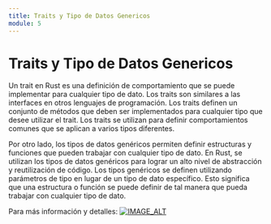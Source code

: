 ```yaml
---
title: Traits y Tipo de Datos Genericos
module: 5
---
```

# Traits y Tipo de Datos Genericos

Un trait en Rust es una definición de comportamiento que se puede implementar para cualquier tipo de dato. Los traits son similares a las interfaces en otros lenguajes de programación. Los traits definen un conjunto de métodos que deben ser implementados para cualquier tipo que desee utilizar el trait. Los traits se utilizan para definir comportamientos comunes que se aplican a varios tipos diferentes.

Por otro lado, los tipos de datos genéricos permiten definir estructuras y funciones que pueden trabajar con cualquier tipo de dato. En Rust, se utilizan los tipos de datos genéricos para lograr un alto nivel de abstracción y reutilización de código. Los tipos genéricos se definen utilizando parámetros de tipo en lugar de un tipo de dato específico. Esto significa que una estructura o función se puede definir de tal manera que pueda trabajar con cualquier tipo de dato.

Para más información y detalles:
[![IMAGE_ALT](https://img.youtube.com/vi/_iUODVvZyzU/0.jpg)](https://www.youtube.com/watch?v=_iUODVvZyzU&list=PLnf2S4I9w85P-zimbgpCWJlTJZnY_4TmX&index=6)